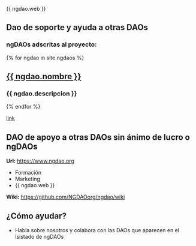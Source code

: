 {{ ngdao.web }}

## Dao de soporte y ayuda a otras DAOs

### ngDAOs adscritas al proyecto:

{% for ngdao in site.ngdaos %}
        <h2><a href="{{ ngdao.web }}">{{ ngdao.nombre }}</a></h2>
        <h3>{{ ngdao.descripcion }}</h3>
{% endfor %}

<a href="https://www.example.com/my great page">link</a>

## DAO de apoyo a otras DAOs sin ánimo de lucro o ngDAOs

**Url:** <https://www.ngdao.org>

* Formación
* Marketing
* {{ ngdao.web }}

**Wiki:** <https://github.com/NGDAOorg/ngdao/wiki>

## ¿Cómo ayudar?

* Habla sobre nosotros y colabora con las DAOs que aparecen en el lsistado de ngDAOs
